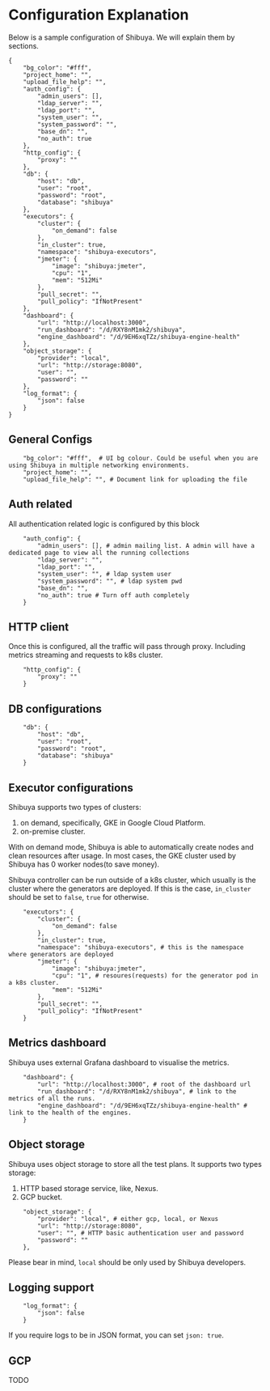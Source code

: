 # Configuration Explanation

Below is a sample configuration of Shibuya. We will explain them by sections.

```
{
    "bg_color": "#fff",
    "project_home": "",
    "upload_file_help": "",
    "auth_config": {
        "admin_users": [],
        "ldap_server": "",
        "ldap_port": "",
        "system_user": "",
        "system_password": "",
        "base_dn": "",
        "no_auth": true
    },
    "http_config": {
        "proxy": ""
    },
    "db": {
        "host": "db",
        "user": "root",
        "password": "root",
        "database": "shibuya"
    },
    "executors": {
        "cluster": {
            "on_demand": false
        },
        "in_cluster": true,
        "namespace": "shibuya-executors",
        "jmeter": {
            "image": "shibuya:jmeter",
            "cpu": "1",
            "mem": "512Mi"
        },
        "pull_secret": "",
        "pull_policy": "IfNotPresent"
    },
    "dashboard": {
        "url": "http://localhost:3000",
        "run_dashboard": "/d/RXY8nM1mk2/shibuya",
        "engine_dashboard": "/d/9EH6xqTZz/shibuya-engine-health"
    },
    "object_storage": {
        "provider": "local",
        "url": "http://storage:8080",
        "user": "",
        "password": ""
    },
    "log_format": {
        "json": false
    }
}
```

## General Configs

```
    "bg_color": "#fff",  # UI bg colour. Could be useful when you are using Shibuya in multiple networking environments.
    "project_home": "",
    "upload_file_help": "", # Document link for uploading the file
```

## Auth related

All authentication related logic is configured by this block

```
    "auth_config": {
        "admin_users": [], # admin mailing list. A admin will have a dedicated page to view all the running collections
        "ldap_server": "", 
        "ldap_port": "",
        "system_user": "", # ldap system user
        "system_password": "", # ldap system pwd
        "base_dn": "",
        "no_auth": true # Turn off auth completely
    }
```

## HTTP client 

Once this is configured, all the traffic will pass through proxy. Including metrics streaming and requests to k8s cluster.

```
    "http_config": {
        "proxy": ""
    }
```

## DB configurations

```
    "db": {
        "host": "db",
        "user": "root",
        "password": "root",
        "database": "shibuya"
    }
```

## Executor configurations

Shibuya supports two types of clusters:

1. on demand, specifically, GKE in Google Cloud Platform. 
2. on-premise cluster.

With on demand mode, Shibuya is able to automatically create nodes and clean resources after usage. In most cases, the GKE cluster used by Shibuya has 0 worker nodes(to save money). 

Shibuya controller can be run outside of a k8s cluster, which usually is the cluster where the generators are deployed. If this is the case, `in_cluster` should be set to `false`, `true` for otherwise.

```
    "executors": {
        "cluster": {
            "on_demand": false
        },
        "in_cluster": true,
        "namespace": "shibuya-executors", # this is the namespace where generators are deployed
        "jmeter": {
            "image": "shibuya:jmeter", 
            "cpu": "1", # resoures(requests) for the generator pod in a k8s cluster.
            "mem": "512Mi"
        },
        "pull_secret": "",
        "pull_policy": "IfNotPresent"
    }
```

## Metrics dashboard

Shibuya uses external Grafana dashboard to visualise the metrics. 

```
    "dashboard": {
        "url": "http://localhost:3000", # root of the dashboard url
        "run_dashboard": "/d/RXY8nM1mk2/shibuya", # link to the metrics of all the runs.
        "engine_dashboard": "/d/9EH6xqTZz/shibuya-engine-health" # link to the health of the engines.
    }
```

## Object storage

Shibuya uses object storage to store all the test plans. It supports two types storage:

1. HTTP based storage service, like, Nexus. 
2. GCP bucket. 

```
    "object_storage": {
        "provider": "local", # either gcp, local, or Nexus
        "url": "http://storage:8080",
        "user": "", # HTTP basic authentication user and password
        "password": ""
    },
```

Please bear in mind, `local` should be only used by Shibuya developers. 

## Logging support

```
    "log_format": {
        "json": false
    }
```

If you require logs to be in JSON format, you can set `json: true`.

## GCP

TODO